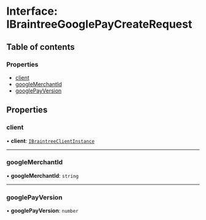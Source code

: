 # Interface: IBraintreeGooglePayCreateRequest

## Table of contents

### Properties

- [client](IBraintreeGooglePayCreateRequest.md#client)
- [googleMerchantId](IBraintreeGooglePayCreateRequest.md#googlemerchantid)
- [googlePayVersion](IBraintreeGooglePayCreateRequest.md#googlepayversion)

## Properties

### client

• **client**: [`IBraintreeClientInstance`](../modules.md#ibraintreeclientinstance)

___

### googleMerchantId

• **googleMerchantId**: `string`

___

### googlePayVersion

• **googlePayVersion**: `number`
